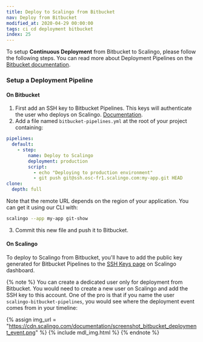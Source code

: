 ```yaml
---
title: Deploy to Scalingo from Bitbucket
nav: Deploy from Bitbucket
modified_at: 2020-04-29 00:00:00
tags: ci cd deployment bitbucket
index: 25
---
```


To setup **Continuous Deployment** from Bitbucket to Scalingo, please follow the
following steps. You can read more about Deployment Pipelines on the [Bitbucket
documentation](https://confluence.atlassian.com/bitbucket/how-to-write-a-pipe-for-bitbucket-pipelines-966051288.html).

### Setup a Deployment Pipeline

#### On Bitbucket

1. First add an SSH key to Bitbucket Pipelines. This keys will authenticate the
   user who deploys on Scalingo.
   [Documentation](https://confluence.atlassian.com/bitbucket/use-ssh-keys-in-bitbucket-pipelines-847452940.html).
2. Add a file named `bitbucket-pipelines.yml` at the root of your project
   containing:

```yml
pipelines:
  default:
    - step:
        name: Deploy to Scalingo
        deployment: production
        script:
          - echo "Deploying to production environment"
          - git push git@ssh.osc-fr1.scalingo.com:my-app.git HEAD
clone:
  depth: full
```

Note that the remote URL depends on the region of your application. You can get
it using our CLI with:

```bash
scalingo --app my-app git-show
```

3. Commit this new file and push it to Bitbucket.

#### On Scalingo

To deploy to Scalingo from Bitbucket, you'll have to add the public key
generated for Bitbucket Pipelines to the [SSH Keys
page](https://my.scalingo.com/keys) on Scalingo dashboard.

{% note %}
You can create a dedicated user only for deployment from Bitbucket. You would
need to create a new user on Scalingo and add the SSH key to this account. One
of the pro is that if you name the user `scalingo-bitbucket-pipelines`, you
would see where the deployment event comes from in your timeline:

{% assign img_url = "https://cdn.scalingo.com/documentation/screenshot_bitbucket_deployment_event.png" %}
{% include mdl_img.html %}
{% endnote %}
